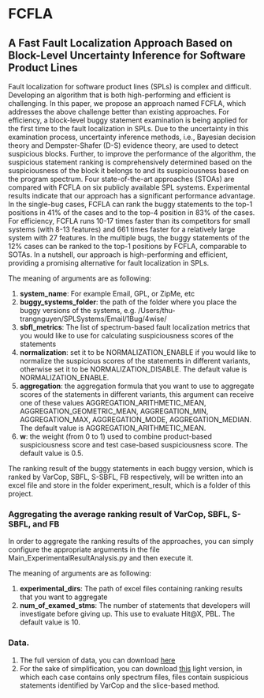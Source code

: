 # FCFLA

## A Fast Fault Localization Approach Based on Block-Level Uncertainty Inference for Software Product Lines

Fault localization for software product lines (SPLs) is complex and difficult. 
Developing an algorithm that is both high-performing and efficient is challenging. 
In this paper, we propose an approach named FCFLA, which addresses the above challenge better than existing approaches.
For efficiency, a block-level buggy statement examination is being applied for the first time to the fault localization in SPLs. 
Due to the uncertainty in this examination process, uncertainty inference methods, i.e., Bayesian decision theory and Dempster-Shafer (D-S) evidence theory, are used to detect suspicious blocks. 
Further, to improve the performance of the algorithm, the suspicious statement ranking is comprehensively determined based on the suspiciousness of the block it belongs to and its suspiciousness based on the program spectrum.
Four state-of-the-art approaches (STOAs) are compared with FCFLA on six publicly available SPL systems. 
Experimental results indicate that our approach has a significant performance advantage. 
In the single-bug cases, FCFLA can rank the buggy statements to the top-1 positions in 41\% of the cases and to the top-4 position in 83\% of the cases. 
For efficiency, FCFLA runs 10-17 times faster than its competitors for small systems (with 8-13 features) and 661 times faster for a relatively large system with 27 features. 
In the multiple bugs, the buggy statements of the 12\% cases can be ranked to the top-1 positions by FCFLA, comparable to SOTAs.
In a nutshell, our approach is high-performing and efficient, providing a promising alternative for fault localization in SPLs.

The meaning of arguments are as following:
1. **system_name**: For example Email, GPL, or ZipMe, etc
2. **buggy_systems_folder**: the path of the folder where you place the buggy versions of the systems, e.g. /Users/thu-trangnguyen/SPLSystems/Email/1Bug/4wise/
3. **sbfl_metrics**: The list of spectrum-based fault localization metrics that you would like to use for calculating suspiciousness scores of the statements
5. **normalization**: set it to be NORMALIZATION_ENABLE if you would like to normalize the suspicious scores of the statements in different variants, otherwise set it to be NORMALIZATION_DISABLE. The default value is NORMALIZATION_ENABLE.
6. **aggregation**: the aggregation formula that you want to use to aggregate scores of the statements in different variants, this argument can receive one of these values AGGREGATION_ARITHMETIC_MEAN, AGGREGATION_GEOMETRIC_MEAN, AGGREGATION_MIN, AGGREGATION_MAX, AGGREGATION_MODE, AGGREGATION_MEDIAN. The default value is AGGREGATION_ARITHMETIC_MEAN. 
7. **w**: the weight (from 0 to 1) used to combine product-based suspiciousness score and test case-based suspiciousness score. The default value is 0.5.

The ranking result of the buggy statements in each buggy version, which is ranked by VarCop, SBFL, S-SBFL, FB respectively, will be written into an excel file and store in the folder experiment_result, which is a folder of this project.

### Aggregating the average ranking result of VarCop, SBFL, S-SBFL, and FB
In order to aggregate the ranking results of the approaches, you can simply configure the appropriate arguments in the file Main_ExperimentalResultAnalysis.py and then execute it.

The meaning of arguments are as following:
1. **experimental_dirs**: The path of excel files containing ranking results that you want to aggregate
2. **num_of_examed_stms**: The number of statements that developers will investigate before giving up. This use to evaluate Hit@X, PBL. The default value is 10.


### Data.
1. The full version of data, you can download [here](https://tuanngokien.github.io/splc2021/)
2. For the sake of simplification, you can download [this](https://drive.google.com/drive/folders/19TrAf14FSdIkCVEQLjFGxlkkFcPSVR9Z?usp=sharing) light version, in which each case contains only spectrum files, files contain suspicious statements identified by VarCop and the slice-based method.

